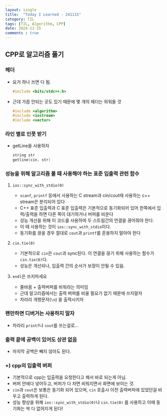 ```yaml
---
layout: single
title:  "Today I Learned - 241115"
category: TIL
tags: [TIL, Algorithm, CPP]
date: 2024-11-15
comments : true
---
```


## CPP로 알고리즘 풀기
### 헤더
* 요거 하나 쓰면 다 됨.
    ```cpp
    #include <bits/stdc++.h>
    ```
* 근데 가끔 안되는 곳도 있기 때문에 몇 개의 헤더는 외워둘 것
    ```cpp
    #include <algorithm>
    #include <iostream>
    #include <vector>
    ```

### 라인 별로 인풋 받기
* getLine을 사용하자
    ```cpp
    string str
    getline(cin, str)
    ```

### 성능을 위해 알고리즘 풀 때 사용해야 하는 표준 입출력 관련 함수
1. `ios::sync_with_stdio(0)`
    * `scanf`, `printf` 등에서 사용하는 C stream과 cin/cout때 사용하는 c++ stream은 분리되어 있다
    * C++ 표준 입출력과 C 표준 입출력은 기본적으로 동기화되어 있어 한쪽에서 입력/출력을 하면 다른 쪽이 대기하거나 버퍼를 비운다
    * 성능 개선을 위해 이 코드를 사용하여 두 스트림간의 연결을 끊어줘야 한다.
    * 이 때 사용하는 것이 `ios::sync_with_stdio`이다.
    * 동기화를 끊을 경우 절대로 `cout`과 `printf`를 혼용하지 말아야 한다
 
2. `cin.tie(0)`
    * 기본적으로 `cin`은 `cout`과 sync된다. 이 연결을 끊기 위해 사용하는 함수가 `cin.tie(0)`다.
    * 성능은 개선되나, 입출력 간의 순서가 보장이 안될 수 있음.

3. `endl`은 쓰지마세요
    * 줄바꿈 + 출력버퍼를 비워라는 의미임
    * 근데 알고리즘에서는 출력 버퍼를 비울 필요가 없기 때문에 쓰지말자
    * 차라리 개행문자(`\n`) 을 출력시키자


### 왠만하면 디버거는 사용하지 말자
* 차라리 `printf`나 `cout`를 쓰는걸로...

### 출력 끝에 공백이 있어도 상관 없음
* 마지막 공백은 빼지 않아도 된다.

### +) cpp의 입출력 버퍼
* 기본적으로 cpp는 입출력을 요청한다고 해서 바로 되는게 아님.
* 버퍼 안에다 넣어두고, 버퍼가 다 차면 비워지면서 화면에 보이는 것.
* `cin`과 `cout`은 보통은 동기화 되어 있으며, `cin` 호출시 이전 출력버퍼에 있었던걸 비우고 출력하게 된다.
* 성능 향상을 위해 `ios::sync_with_stdio(0)`나 `cin.tie(0)` 를 사용하고 이때 동기화는 싹 다 없어지게 된다!